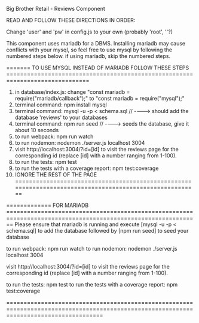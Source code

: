 Big Brother Retail - Reviews Component

READ AND FOLLOW THESE DIRECTIONS IN ORDER:

Change 'user' and 'pw' in config.js to your own (probably 'root', ''?)

This component uses mariadb for a DBMS. Installing mariadb may cause conflicts with your mysql, so feel free to use mysql by following the numbered steps below.
if using mariadb, skip the numbered steps.

======= TO USE MYSQL INSTEAD OF MARIADB FOLLOW THESE STEPS ==============================================================================

1. in database/index.js: change "const mariadb = require("mariadb/callback");" to "const mariadb = require("mysql");"
2. terminal command: npm install mysql
3. terminal command: mysql -u <USER> -p < schema.sql // ----> should add the database 'reviews' to your databases
4. terminal command: npm run seed // ----> seeds the database, give it about 10 seconds
5. to run webpack: npm run watch
6. to run nodemon: nodemon ./server.js localhost 3004
7. visit http://localhost:3004/?id=[id] to visit the reviews page for the corresponding id (replace [id] with a number ranging from 1-100).
8. to run the tests: npm test
9. to run the tests with a coverage report: npm test:coverage
10. IGNORE THE REST OF THE PAGE ========================================================================================================

============= FOR MARIADB ==============================================================================================================
Please ensure that mariadb is running and execute [mysql -u <USER> -p < schema.sql] to add the database followed by [npm run seed] to seed your database

to run webpack: npm run watch
to run nodemon: nodemon ./server.js localhost 3004

visit http://localhost:3004/?id=[id] to visit the reviews page for the corresponding id (replace [id] with a number ranging from 1-100).

to run the tests: npm test
to run the tests with a coverage report: npm test:coverage

========================================================================================================================================
